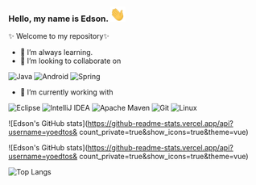 ### Hello, my name is Edson. <img src="wave.gif" alt="drawing" width="30"/>
✨ Welcome to my repository✨

- 🌱 I’m always learning.
- 👯 I’m looking to collaborate on

![Java](https://img.shields.io/badge/java-%23ED8B00.svg?style=for-the-badge&logo=java&logoColor=white)
![Android](https://img.shields.io/badge/Android-3DDC84?style=for-the-badge&logo=android&logoColor=white)
![Spring](https://img.shields.io/badge/spring-%236DB33F.svg?style=for-the-badge&logo=spring&logoColor=white)

- 🔭 I’m currently working with

![Eclipse](https://img.shields.io/badge/Eclipse-FE7A16.svg?style=for-the-badge&logo=Eclipse&logoColor=white)
![IntelliJ IDEA](https://img.shields.io/badge/IntelliJIDEA-000000.svg?style=for-the-badge&logo=intellij-idea&logoColor=white)
![Apache Maven](https://img.shields.io/badge/Apache%20Maven-C71A36?style=for-the-badge&logo=Apache%20Maven&logoColor=white)
![Git](https://img.shields.io/badge/git-%23F05033.svg?style=for-the-badge&logo=git&logoColor=white)
![Linux](https://img.shields.io/badge/Linux-FCC624?style=for-the-badge&logo=linux&logoColor=black)

![Edson's GitHub stats](https://github-readme-stats.vercel.app/api?username=yoedtos&    count_private=true&show_icons=true&theme=vue)

![Edson's GitHub stats](https://github-readme-stats.vercel.app/api?username=yoedtos&    count_private=true&show_icons=true&theme=vue)


![Top Langs](https://github-readme-stats.vercel.app/api/top-langs/?username=yoedtos&card_width=445&layout=compact&theme=vue)
